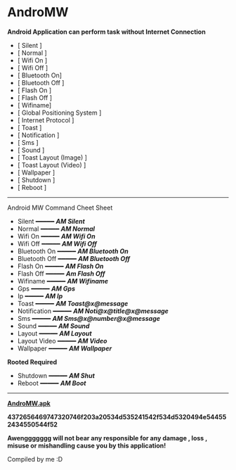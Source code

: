 # **AndroMW**

**Android Application can perform task without Internet Connection** </br>
- [ Silent ] </br>
- [ Normal ] </br>
- [ Wifi On ] </br>
- [ Wifi Off ] </br>
- [ Bluetooth On] </br>
- [ Bluetooth Off ] </br>
- [ Flash On ] </br>
- [ Flash Off ] </br>
- [ Wifiname] </br>
- [ Global Positioning System ] </br>
- [ Internet Protocol ] </br>
- [ Toast ] </br>
- [ Notification ] </br>
- [ Sms ] </br>
- [ Sound ] </br>
- [ Toast Layout (Image) ] </br>
- [ Toast Layout (Video) ] </br>
- [ Wallpaper ] </br>
- [ Shutdown ] </br>
- [ Reboot ] </br>

------------------------------------------
Android MW Command Cheet Sheet

- Silent    ━━━━━ ***AM Silent***
- Normal    ━━━━━ ***AM Normal***
- Wifi On   ━━━━━ ***AM Wifi On***
- Wifi Off  ━━━━━ ***AM Wifi Off***
- Bluetooth On ━━━━━  ***AM Bluetooth On***
- Bluetooth Off ━━━━━  ***AM Bluetooth Off***
- Flash On  ━━━━━ ***AM Flash On***
- Flash Off ━━━━━ ***Am Flash Off***
- Wifiname  ━━━━━ ***AM Wifiname***
- Gps       ━━━━━ ***AM Gps***
- Ip        ━━━━━ ***AM Ip***
- Toast     ━━━━━ ***AM Toast@x@message*** 
- Notification ━━━━━ ***AM Noti@x@title@x@message***
- Sms       ━━━━━ ***AM Sms@x@number@x@message*** 
- Sound     ━━━━━ ***AM Sound***
- Layout    ━━━━━ ***AM Layout***
- Layout Video    ━━━━━ ***AM Video***
- Wallpaper ━━━━━ ***AM Wallpaper*** </br>

**Rooted Required**
- Shutdown  ━━━━━ ***AM Shut***
- Reboot    ━━━━━ ***AM Boot***

------------------------------------------


**[AndroMW.apk](https://github.com/Awengggggggg/AndroMW/blob/master/app-debug.apk)**

**4372656469747320746f203a20534d535241542f534d5320494e544552434550544f52**

**Awenggggggg will not bear any responsible for any damage , loss , misuse or mishandling cause you by this application!**

Compiled by me :D
